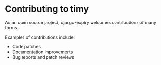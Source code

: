# Contributing to timy

As an open source project, django-expiry welcomes contributions of many forms.

Examples of contributions include:

* Code patches
* Documentation improvements
* Bug reports and patch reviews
